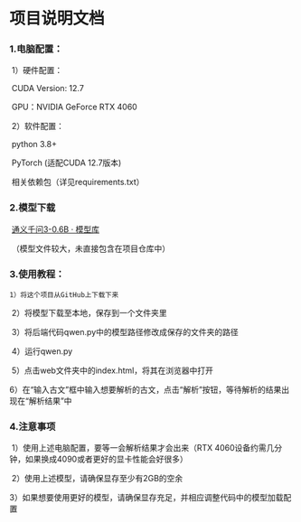 # 项目说明文档

### 1.电脑配置：

​		1）硬件配置： 

​				CUDA Version: 12.7

​				GPU：NVIDIA GeForce RTX 4060

​		2）软件配置：

​				python 3.8+

​				PyTorch (适配CUDA 12.7版本)

​				相关依赖包（详见requirements.txt）

### 2.模型下载

​		[通义千问3-0.6B · 模型库](https://www.modelscope.cn/models/Qwen/Qwen3-0.6B)

​		（模型文件较大，未直接包含在项目仓库中）

### 3.使用教程：
    1）将这个项目从GitHub上下载下来

​		2）将模型下载至本地，保存到一个文件夹里

​		3）将后端代码qwen.py中的模型路径修改成保存的文件夹的路径

​		4）运行qwen.py

​		5）点击web文件夹中的index.html，将其在浏览器中打开

​		6）在“输入古文”框中输入想要解析的古文，点击“解析”按钮，等待解析的结果出现在“解析结果”中

### 4.注意事项

​		1）使用上述电脑配置，要等一会解析结果才会出来（RTX 4060设备约需几分钟，如果换成4090或者更好的显卡性能会好很多）

​		2）使用上述模型，请确保显存至少有2GB的空余

​		3）如果想要使用更好的模型，请确保显存充足，并相应调整代码中的模型加载配置


